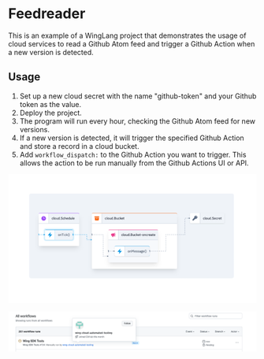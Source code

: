 # Feedreader

This is an example of a WingLang project that demonstrates the usage of cloud services to read a Github Atom feed and trigger a Github Action when a new version is detected.

## Usage

1. Set up a new cloud secret with the name "github-token" and your Github token as the value.
2. Deploy the project.
3. The program will run every hour, checking the Github Atom feed for new versions.
4. If a new version is detected, it will trigger the specified Github Action and store a record in a cloud bucket.
5. Add `workflow_dispatch:` to the Github Action you want to trigger. This allows the action to be run manually from the Github Actions UI or API.

![console](./console.png)

![workflow](./workflow.png)

